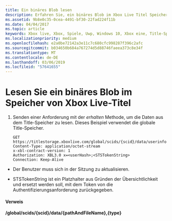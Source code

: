 ```yaml
---
title: Ein binäres Blob lesen
description: Erfahren Sie, ein binäres Blob im Xbox Live Titel Speicher lesen.
ms.assetid: 9b8e0c35-0cea-4491-bf30-22fad224f11b
ms.date: 04/04/2017
ms.topic: article
keywords: Xbox live, Xbox, Spiele, Uwp, Windows 10, Xbox eine, Title-Speicher
ms.localizationpriority: medium
ms.openlocfilehash: e2a0be72142a3e11c7c680cfc998287f396c2afc
ms.sourcegitcommit: b034650b684a767274d5d88746faeea373c8e34f
ms.translationtype: MT
ms.contentlocale: de-DE
ms.lasthandoff: 03/06/2019
ms.locfileid: "57641655"
---
```

# <a name="reading-a-binary-blob-in-xbox-live-title-storage"></a>Lesen Sie ein binäres Blob im Speicher von Xbox Live-Titel

1.  Senden einer Anforderung mit der *erhalten* Methode, um die Daten aus dem Title-Speicher zu lesen. Dieses Beispiel verwendet die globale Title-Speicher.

        GET https://titlestorage.xboxlive.com/global/scids/{scid}/data/userinfo.bin,binary
        Content-Type: application/octet-stream
        x-xbl-contract-version: 1
        Authorization: XBL3.0 x=<userHash>;<STSTokenString>
        Connection: Keep-Alive



-   Der Benutzer muss sich in der Sitzung zu aktualisieren.

-   STSTokenString ist ein Platzhalter aus Gründen der Übersichtlichkeit und ersetzt werden soll, mit dem Token von die Authentifizierungsanforderung zurückgegeben.

#### <a name="reference"></a>Verweis

**/global/scids/{scid}/data/{pathAndFileName},{type}**
